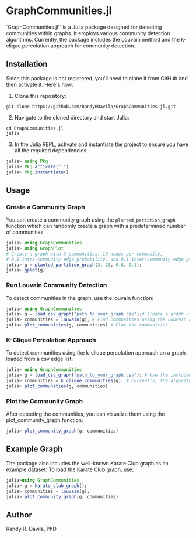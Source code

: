 # GraphCommunities.jl

`GraphCommunities.jl`` is a Julia package designed for detecting communities within graphs. It employs various community detection algorithms. Currently, the package includes the Louvain method and the k-clique percolation approach for community detection.

## Installation

Since this package is not registered, you'll need to clone it from GitHub and then activate it. Here's how:

1. Clone this repository:
```
git clone https://github.com/RandyRDavila/GraphCommunities.jl.git
```

2. Navigate to the cloned directory and start Julia:
```
cd GraphCommunities.jl
julia
```

3. In the Julia REPL, activate and instantiate the project to ensure you have all the required dependencies:
```julia
julia> using Pkg
julia> Pkg.activate(".")
julia> Pkg.instantiate()
```

## Usage

### Create a Community Graph

You can create a community graph using the `planted_partition_graph` function which can randomly create a graph with a predetermined number of communities:
```julia
julia> using GraphCommunities
julia> using GraphPlot
# Create a graph with 3 communities, 10 nodes per community,
# 0.8 intra-community edge probability, and 0.1 inter-community edge probability.
julia> g = planted_partition_graph(3, 10, 0.8, 0.1);
julia> gplot(g)
```

### Run Louvain Community Detection

To detect communities in the graph, use the louvain function:
```julia
julia> using GraphCommunities
julia> g = load_csv_graph("path_to_your_graph.csv");# Create a graph using Graphs.jl or load from a CSV
julia> communities = louvain(g); # Find communities using the Louvain algorithm
julia> plot_communities(g, communities) # Plot the communities
```

### K-Clique Percolation Approach

To detect communities using the k-clique percolation approach on a
graph loaded from a csv edge list:
```julia
julia> using GraphCommunities
julia> g = load_csv_graph("path_to_your_graph.csv"); # Use the included load_csv_graph function
julia> communities = k_clique_communities(g); # Currently, the algorithm is for k = 3 only
julia> plot_communities(g, communities)
```

### Plot the Community Graph

After detecting the communities, you can visualize them using the plot_community_graph function:
```julia
julia> plot_community_graph(g, communities)
```

## Example Graph

The package also includes the well-known Karate Club graph as an example dataset. To load the Karate Club graph, use:

```julia
julia>using GraphCommunities
julia> g = karate_club_graph();
julia> communities = louvain(g);
julia> plot_community_graph(g, communities)
```

## Author

Randy R. Davila, PhD